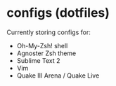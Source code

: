 configs (dotfiles)
=======
Currently storing configs for:

* Oh-My-Zsh! shell
* Agnoster Zsh theme
* Sublime Text 2
* Vim
* Quake III Arena / Quake Live
